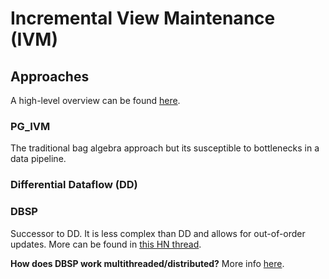 # Incremental View Maintenance (IVM)

## Approaches

A high-level overview can be found [here][intro_to_ivm].

### PG_IVM

The traditional bag algebra approach but its susceptible to bottlenecks in a
data pipeline.

### Differential Dataflow (DD)

### DBSP

Successor to DD. It is less complex than DD and allows for out-of-order updates.
More can be found in [this HN thread][hn_dbsp_vs_dd].

**How does DBSP work multithreaded/distributed?** More info
[here][dist_dbsp_doc].

[intro_to_ivm]:
  https://materializedview.io/p/everything-to-know-incremental-view-maintenance
  "Everything You Need to Know About Incremental View Maintenance"
[hn_dbsp_vs_dd]: https://lobste.rs/s/5s4em5
[dist_dbsp_doc]: https://github.com/feldera/dist-design
